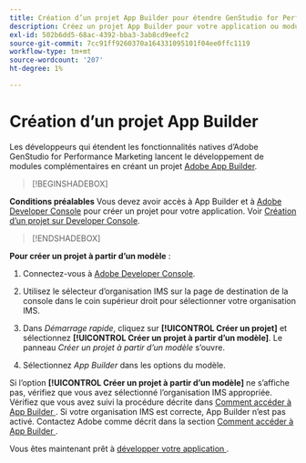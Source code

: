 ```yaml
---
title: Création d’un projet App Builder pour étendre GenStudio for Performance Marketing
description: Créez un projet App Builder pour votre application ou module complémentaire.
exl-id: 502b6dd5-68ac-4392-bba3-3ab8cd9eefc2
source-git-commit: 7cc91ff9260370a164331095101f04ee0ffc1119
workflow-type: tm+mt
source-wordcount: '207'
ht-degree: 1%

---
```


# Création d’un projet App Builder

Les développeurs qui étendent les fonctionnalités natives d’Adobe GenStudio for Performance Marketing lancent le développement de modules complémentaires en créant un projet [Adobe App Builder](https://developer.adobe.com/app-builder/).

>[!BEGINSHADEBOX]

**Conditions préalables**
Vous devez avoir accès à App Builder et à [Adobe Developer Console](https://developer.adobe.com/developer-console/) pour créer un projet pour votre application. Voir [Création d’un projet sur Developer Console](https://developer.adobe.com/app-builder/docs/getting_started/first_app#2-create-a-new-project-on-developer-console).

>[!ENDSHADEBOX]

**Pour créer un projet à partir d’un modèle** :

1. Connectez-vous à [Adobe Developer Console](https://developer.adobe.com/developer-console/).

1. Utilisez le sélecteur d’organisation IMS sur la page de destination de la console dans le coin supérieur droit pour sélectionner votre organisation IMS.

1. Dans _Démarrage rapide_, cliquez sur **[!UICONTROL Créer un projet]** et sélectionnez **[!UICONTROL Créer un projet à partir d’un modèle]**. Le panneau _Créer un projet à partir d’un modèle_ s’ouvre.

1. Sélectionnez _App Builder_ dans les options du modèle.

Si l’option **[!UICONTROL Créer un projet à partir d’un modèle]** ne s’affiche pas, vérifiez que vous avez sélectionné l’organisation IMS appropriée. Vérifiez que vous avez suivi la procédure décrite dans [Comment accéder à App Builder ](https://developer.adobe.com/app-builder/docs/overview/getting_access/). Si votre organisation IMS est correcte, App Builder n’est pas activé. Contactez Adobe comme décrit dans la section [ Comment accéder à App Builder ](https://developer.adobe.com/app-builder/docs/overview/getting_access/).

Vous êtes maintenant prêt à [ développer votre application ](create-app.md).

